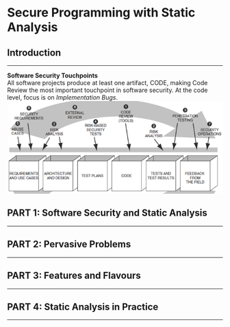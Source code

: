 # Secure Programming with Static Analysis


## Introduction
---
**Software Security Touchpoints**  
All software projects produce at least one artifact, CODE, making Code Review the most important touchpoint in software security. At the code level, focus is on _Implementation Bugs_.  
![Software Security Touchpoints](Resources/touchpoints.png)


## PART 1: Software Security and Static Analysis
---






## PART 2: Pervasive Problems
---

## PART 3: Features and Flavours
---

## PART 4: Static Analysis in Practice
---
